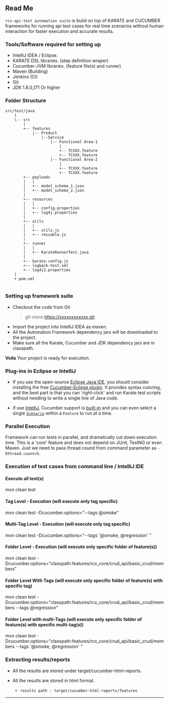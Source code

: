 ## Read Me ##

```rcx-api-test automation suite``` is build on top of KARATE and CUCUMBER frameworks for running api test cases for real time scenarios without human interaction for faster execution and accurate results.

### Tools/Software required for setting up ###
- IntelliJ IDEA / Eclipse.
- KARATE DSL libraries. (step definition wraper)
- Cucumber-JVM libraries. (feature file(s) and runner)
- Maven (Building)
- Jenkins (CI)
- Git
- JDK 1.8.0_171 Or higher

### Folder Structure


```
src/test/java
    |
    \-- src
        |
        +-- features
			|-- Product
				|--Service
					|-- Functional Area-1
						|
						+-- TCXXX.feature
						+-- TCXXX.feature
					|-- Functional Area-2
						|
						+-- TCXXX.feature
						+-- TCXXX.feature						
        +-- payloads
        |   |
        |   +-- model_schema_1.json
        |   +-- model_schema_2.json
        |
		+-- resources
        |   |
        |   +-- config.properties
        |   +-- log4j.properties
        |
		+-- utils
        |   |
        |   +-- utils.js
        |   +-- resuable.js
        |
		+-- runner
        |   |
        |   +-- KarateRunnerTest.java
		|
		+-- karate-config.js
		+-- logback-test.xml
		+-- log4j2.properties
	|
	+ pom.xml
			
```


### Setting up framework suite

- Checkout the code from Git
	> git clone https://xxxxxxxxxxxx.git
- Import the project into IntelliJ IDEA as maven.
- All the Automation Framework dependency jars will be downloaded to the project.
- Make sure all the Karate, Cucumber and JDK dependency jars are in classpath.

 **Voila** Your project is ready for execution.
 
### Plug-ins in Eclipse or IntelliJ
 - If you use the open-source [Eclipse Java IDE](http://www.eclipse.org), you should consider installing the free [Cucumber-Eclipse plugin](https://cucumber.io/cucumber-eclipse/). It provides syntax coloring, and the best part is that you can 'right-click' and run Karate test scripts without needing to write a single line of Java code.
 
 - if use [IntelliJ](https://www.jetbrains.com/idea/), Cucumber support is [built-in](https://www.jetbrains.com/idea/help/cucumber.html) and you can even select a single [`Scenario`](#script-structure) within a `Feature` to run at a time.

 
### Parallel Execution
Framework can run tests in parallel, and dramatically cut down execution time. This is a 'core' feature and does not depend on JUnit, TestNG or even Maven. Just we need to pass thread cound from command parameter as `-Dthread.count=5`.

 
### Execution of test cases from command line / IntelliJ IDE

#### Execute all test(s)
mvn clean test

#### Tag Level - Execution (will execute only tag specific)
mvn clean test -Dcucumber.options="--tags @smoke"

#### Multi-Tag Level - Execution (will execute only tag specific)
mvn clean test -Dcucumber.options="--tags '@smoke, @regression' "

#### Folder Level - Execution (will execute only specific folder of feature(s))
mvn clean test -Dcucumber.options="classpath:features/rcx_core/crud_api/basic_crud/members"

#### Folder Level With Tags (will execute only specific folder of feature(s) with specific tag)
mvn clean test -Dcucumber.options="classpath:features/rcx_core/crud_api/basic_crud/members --tags @regression"

#### Folder Level with multi-Tags (will execute only specific folder of feature(s) with specific multi-tag(s))
mvn clean test -Dcucumber.options="classpath:features/rcx_core/crud_api/basic_crud/members --tags '@smoke, @regression' " 

	  
### Extracting results/reports ###
- All the results are stored under target/cucumber-html-reports.
- All the results are stored in html format.

	 * `results path : target/cucumber-html-reports/features`

---


